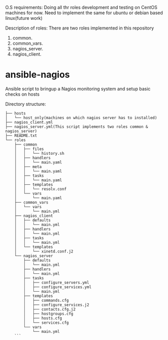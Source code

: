O.S requirements:
Doing all thr roles development and testing on CentOS machines for now.
Need to implement the same for ubuntu or debian based linux(future work)

Description of roles:
There are two roles implemented in this repository
1. common.
2. common_vars.
3. nagios_server.
4. nagios_client.

# ansible-nagios
Ansible script to bringup a Nagios monitoring system and setup basic checks on hosts

Directory structure:
```
├── hosts
│   └── host_only(machines on which nagios server has to installed)
├── nagios_client.yml
├── nagios_server.yml(This script implements two roles common & nagios_server)
├── README.txt
└── roles
    ├── common
    │   ├── files
    │   │   └── history.sh
    │   ├── handlers
    │   │   └── main.yaml
    │   ├── meta
    │   │   └── main.yaml
    │   ├── tasks
    │   │   └── main.yaml
    │   ├── templates
    │   │   └── resolv.conf
    │   └── vars
    │       └── main.yaml
    ├── common_vars
    │   └── vars
    │       └── main.yml
    ├── nagios_client
    │   ├── defaults
    │   │   └── main.yml
    │   ├── handlers
    │   │   └── main.yml
    │   ├── tasks
    │   │   └── main.yml
    │   └── templates
    │       └── xinetd.conf.j2
    └── nagios_server
        ├── defaults
        │   └── main.yml
        ├── handlers
        │   └── main.yml
        ├── tasks
        │   ├── configure_servers.yml
        │   ├── configure_services.yml
        │   └── main.yml
        ├── templates
        │   ├── commands.cfg
        │   ├── configure_services.j2
        │   ├── contacts.cfg.j2
        │   ├── hostgroups.cfg
        │   ├── hosts.cfg
        │   └── services.cfg
        └── vars
            └── main.yml
    ```
